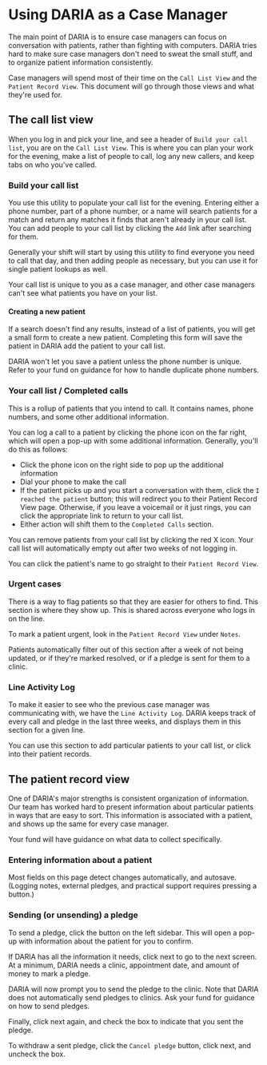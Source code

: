 # Using DARIA as a Case Manager

The main point of DARIA is to ensure case managers can focus on conversation with patients, rather than fighting with computers. DARIA tries hard to make sure case managers don't need to sweat the small stuff, and to organize patient information consistently.

Case managers will spend most of their time on the `Call List View` and the `Patient Record View`. This document will go through those views and what they're used for.

## The call list view

When you log in and pick your line, and see a header of `Build your call list`, you are on the `Call List View`. This is where you can plan your work for the evening, make a list of people to call, log any new callers, and keep tabs on who you've called.

### Build your call list

You use this utility to populate your call list for the evening. Entering either a phone number, part of a phone number, or a name will search patients for a match and return any matches it finds that aren't already in your call list. You can add people to your call list by clicking the `Add` link after searching for them.

Generally your shift will start by using this utility to find everyone you need to call that day, and then adding people as necessary, but you can use it for single patient lookups as well.

Your call list is unique to you as a case manager, and other case managers can't see what patients you have on your list.

#### Creating a new patient

If a search doesn't find any results, instead of a list of patients, you will get a small form to create a new patient. Completing this form will save the patient in DARIA add the patient to your call list.

DARIA won't let you save a patient unless the phone number is unique. Refer to your fund on guidance for how to handle duplicate phone numbers.

### Your call list / Completed calls

This is a rollup of patients that you intend to call. It contains names, phone numbers, and some other additional information.

You can log a call to a patient by clicking the phone icon on the far right, which will open a pop-up with some additional information. Generally, you'll do this as follows:

* Click the phone icon on the right side to pop up the additional information
* Dial your phone to make the call
* If the patient picks up and you start a conversation with them, click the `I reached the patient` button; this will redirect you to their Patient Record View page. Otherwise, if you leave a voicemail or it just rings, you can click the appropriate link to return to your call list.
* Either action will shift them to the `Completed Calls` section.

You can remove patients from your call list by clicking the red X icon. Your call list will automatically empty out after two weeks of not logging in.

You can click the patient's name to go straight to their `Patient Record View`.

### Urgent cases

There is a way to flag patients so that they are easier for others to find. This section is where they show up. This is shared across everyone who logs in on the line.

To mark a patient urgent, look in the `Patient Record View` under `Notes`.

Patients automatically filter out of this section after a week of not being updated, or if they're marked resolved, or if a pledge is sent for them to a clinic.

### Line Activity Log

To make it easier to see who the previous case manager was communicating with, we have the `Line Activity Log`. DARIA keeps track of every call and pledge in the last three weeks, and displays them in this section for a given line.

You can use this section to add particular patients to your call list, or click into their patient records.

## The patient record view

One of DARIA's major strengths is consistent organization of information. Our team has worked hard to present information about particular patients in ways that are easy to sort. This information is associated with a patient, and shows up the same for every case manager.

Your fund will have guidance on what data to collect specifically.

### Entering information about a patient

Most fields on this page detect changes automatically, and autosave. (Logging notes, external pledges, and practical support requires pressing a button.)

### Sending (or unsending) a pledge

To send a pledge, click the button on the left sidebar. This will open a pop-up with information about the patient for you to confirm.

If DARIA has all the information it needs, click next to go to the next screen. At a minimum, DARIA needs a clinic, appointment date, and amount of money to mark a pledge.

DARIA will now prompt you to send the pledge to the clinic. Note that DARIA does not automatically send pledges to clinics. Ask your fund for guidance on how to send pledges.

Finally, click next again, and check the box to indicate that you sent the pledge.

To withdraw a sent pledge, click the `Cancel pledge` button, click next, and uncheck the box.
